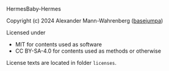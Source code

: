 HermesBaby-Hermes

Copyright (c) 2024 Alexander Mann-Wahrenberg ([basejumpa](https://github.com/basejumpa))

Licensed under

- MIT for contents used as software
- CC BY-SA-4.0 for contents used as methods or otherwise

License texts are located in folder `licenses`.

